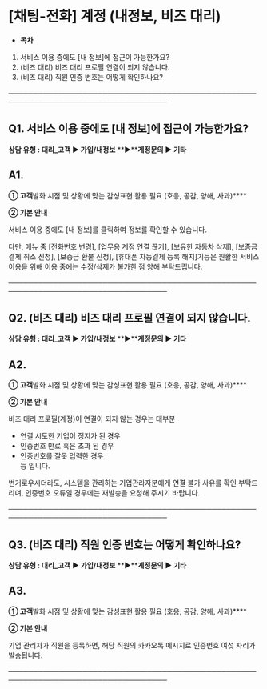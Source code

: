# [채팅-전화] 계정 (내정보, 비즈 대리)

* **목차**

1. 서비스 이용 중에도 [내 정보]에 접근이 가능한가요?
2. (비즈 대리) 비즈 대리 프로필 연결이 되지 않습니다.
3. (비즈 대리) 직원 인증 번호는 어떻게 확인하나요?

──────────────────────────────────────────────────────────────────────────────────

**Q1. 서비스 이용 중에도 [내 정보]에 접근이 가능한가요?**
-------------------------------------

**상담 유형 : 대리\_고객 ▶ 가입/내정보** **▶****계정문의 ▶ 기타**

**A1.**
-------

**① 고객**발화 시점 및 상황에 맞는 감성표현 활용 필요 (호응, 공감, 양해, 사과)****

**② 기본 안내**

서비스 이용 중에도 [내 정보]를 클릭하여 정보를 확인할 수 있습니다.  
  
다만, 메뉴 중 [전화번호 변경], [업무용 계정 연결 끊기], [보유한 자동차 삭제], [보증금 결제 취소 신청], [보증금 환불 신청], [휴대폰 자동결제 등록 해지]기능은 원활한 서비스 이용을 위해 이용 중에는 수정/삭제가 불가한 점 양해 부탁드립니다.

──────────────────────────────────────────────────────────────────────────────────

**Q2. (비즈 대리) 비즈 대리 프로필 연결이 되지 않습니다.**
--------------------------------------

**상담 유형 : 대리\_고객 ▶ 가입/내정보** **▶****계정문의 ▶ 기타**

**A2.**
-------

**① 고객**발화 시점 및 상황에 맞는 감성표현 활용 필요 (호응, 공감, 양해, 사과)****

**② 기본 안내**

비즈 대리 프로필(계정)이 연결이 되지 않는 경우는 대부분  
- 연결 시도한 기업이 정지가 된 경우   
- 인증번호 만료 혹은 초과 된 경우   
- 인증번호를 잘못 입력한 경우   
등 입니다.

번거로우시더라도, 시스템을 관리하는 기업관라자분에게 연결 불가 사유를 확인 부탁드리며, 인증번호 오류일 경우에는 재발송을 요청해 주시기 바랍니다.

──────────────────────────────────────────────────────────────────────────────────

**Q3. (비즈 대리) 직원 인증 번호는 어떻게 확인하나요?**
------------------------------------

**상담 유형 : 대리\_고객 ▶ 가입/내정보** **▶****계정문의 ▶ 기타**

**A3.**
-------

**① 고객**발화 시점 및 상황에 맞는 감성표현 활용 필요 (호응, 공감, 양해, 사과)****

**② 기본 안내**

기업 관리자가 직원을 등록하면, 해당 직원의 카카오톡 메시지로 인증번호 여섯 자리가 발송됩니다.

──────────────────────────────────────────────────────────────────────────────────